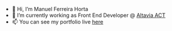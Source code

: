 - 👋 Hi, I’m Manuel Ferreira Horta
- 🌱 I’m currently working as Front End Developer @ [Altavia ACT]([https://www.manuelfh.be](https://altavia-act.com/))
- 📫 You can see my portfolio live [here](https://www.manuelfh.be)

<!---
man789/man789 is a ✨ special ✨ repository because its `README.md` (this file) appears on your GitHub profile.
You can click the Preview link to take a look at your changes.
--->
